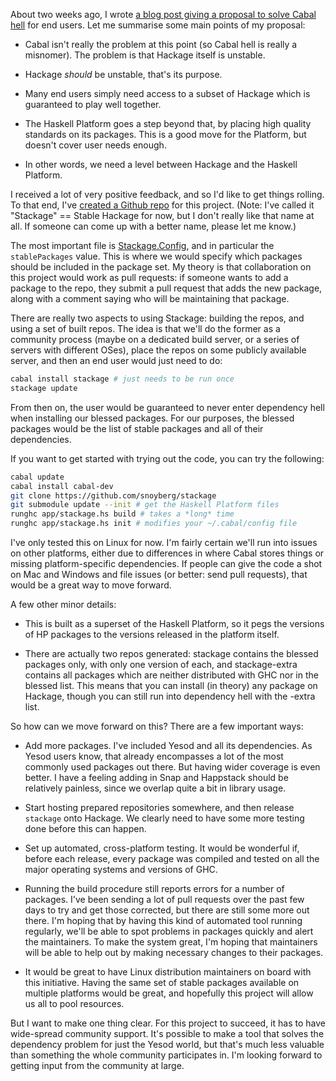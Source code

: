 About two weeks ago, I wrote [a blog post giving a proposal to solve Cabal
hell](http://www.yesodweb.com/blog/2012/11/solving-cabal-hell) for end users.
Let me summarise some main points of my proposal:

* Cabal isn't really the problem at this point (so Cabal hell is really a
  misnomer). The problem is that Hackage itself is unstable.

* Hackage *should* be unstable, that's its purpose.

* Many end users simply need access to a subset of Hackage which is guaranteed
  to play well together.

* The Haskell Platform goes a step beyond that, by placing high quality
  standards on its packages. This is a good move for the Platform, but doesn't
  cover user needs enough.

* In other words, we need a level between Hackage and the Haskell Platform.

I received a lot of very positive feedback, and so I'd like to get things
rolling. To that end, I've [created a Github
repo](https://github.com/snoyberg/stackage) for this project. (Note: I've
called it "Stackage" == Stable Hackage for now, but I don't really like that
name at all. If someone can come up with a better name, please let me know.)

The most important file is
[Stackage.Config](https://github.com/snoyberg/stackage/blob/master/Stackage/Config.hs),
and in particular the `stablePackages` value. This is where we would specify
which packages should be included in the package set. My theory is that
collaboration on this project would work as pull requests: if someone wants to
add a package to the repo, they submit a pull request that adds the new
package, along with a comment saying who will be maintaining that package.

There are really two aspects to using Stackage: building the repos, and using a
set of built repos. The idea is that we'll do the former as a community process
(maybe on a dedicated build server, or a series of servers with different
OSes), place the repos on some publicly available server, and then an end user
would just need to do:

```bash
cabal install stackage # just needs to be run once
stackage update
```

From then on, the user would be guaranteed to never enter dependency hell when
installing our blessed packages. For our purposes, the blessed packages would
be the list of stable packages and all of their dependencies.

If you want to get started with trying out the code, you can try the following:

```bash
cabal update
cabal install cabal-dev
git clone https://github.com/snoyberg/stackage
git submodule update --init # get the Haskell Platform files
runghc app/stackage.hs build # takes a *long* time
runghc app/stackage.hs init # modifies your ~/.cabal/config file
```

I've only tested this on Linux for now. I'm fairly certain we'll run into
issues on other platforms, either due to differences in where Cabal stores
things or missing platform-specific dependencies. If people can give the code a
shot on Mac and Windows and file issues (or better: send pull requests), that
would be a great way to move forward.

A few other minor details:

* This is built as a superset of the Haskell Platform, so it pegs the versions
  of HP packages to the versions released in the platform itself.

*   There are actually two repos generated: stackage contains the blessed
    packages only, with only one version of each, and stackage-extra contains
    all packages which are neither distributed with GHC nor in the blessed list.
    This means that you can install (in theory) any package on Hackage, though you
    can still run into dependency hell with the -extra list.

So how can we move forward on this? There are a few important ways:

*   Add more packages. I've included Yesod and all its dependencies. As Yesod
    users know, that already encompasses a lot of the most commonly used
    packages out there. But having wider coverage is even better. I have a feeling
    adding in Snap and Happstack should be relatively painless, since we overlap
    quite a bit in library usage.

*   Start hosting prepared repositories somewhere, and then release `stackage`
    onto Hackage. We clearly need to have some more testing done before this
    can happen.

*   Set up automated, cross-platform testing. It would be wonderful if, before
    each release, every package was compiled and tested on all the major
    operating systems and versions of GHC.

*   Running the build procedure still reports errors for a number of packages.
    I've been sending a lot of pull requests over the past few days to try and
    get those corrected, but there are still some more out there. I'm hoping that
    by having this kind of automated tool running regularly, we'll be able to spot
    problems in packages quickly and alert the maintainers. To make the system
    great, I'm hoping that maintainers will be able to help out by making necessary
    changes to their packages.

*   It would be great to have Linux distribution maintainers on board with this
    initiative. Having the same set of stable packages available on multiple
    platforms would be great, and hopefully this project will allow us all to pool
    resources.

But I want to make one thing clear. For this project to succeed, it has to have
wide-spread community support. It's possible to make a tool that solves the
dependency problem for just the Yesod world, but that's much less valuable than
something the whole community participates in. I'm looking forward to getting
input from the community at large.
